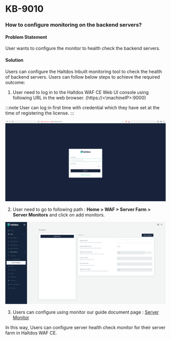 # KB-9010

### **How to configure monitoring on the backend servers?**

#### **Problem Statement**
User wants to configure the monitor to health check the backend servers.

#### **Solution**

Users can configure the Haltdos Inbuilt monitoring tool to check the health of backend servers. Users can follow below steps to achieve the required outcome:

1. User need to log in to the Haltdos WAF CE Web UI console using following URL in the web browser. (https://<\machineIP>:9000)

:::note
User can log in first time with credential which they have set at the time of registering the license.
:::

![](/img/cekb/login.png)

2. User need to go to following path : **Home > WAF > Server Farm > Server Monitors** and click on add monitors.

![](/img/cekb/monitor2.png)

3. Users can configure using monitor our guide document page : [Server Monitor](/docs/community/docs/waf/server_farm/monitors.md)

In this way, Users can configure server health check monitor for their server farm in Haltdos WAF CE.


